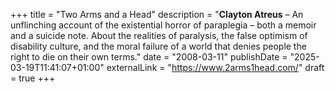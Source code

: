 +++
title = "Two Arms and a Head"
description = "**Clayton Atreus** – An unflinching account of the existential horror of paraplegia – both a memoir and a suicide note. About the realities of paralysis, the false optimism of disability culture, and the moral failure of a world that denies people the right to die on their own terms."
date = "2008-03-11"
publishDate = "2025-03-19T11:41:07+01:00" 
externalLink = "https://www.2arms1head.com/"
draft = true
+++

